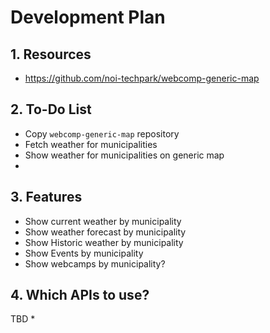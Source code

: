 # Development Plan
## 1. Resources
* https://github.com/noi-techpark/webcomp-generic-map

## 2. To-Do List
* Copy `webcomp-generic-map` repository
* Fetch weather for municipalities
* Show weather for municipalities on generic map
* 

## 3. Features
* Show current weather by municipality
* Show weather forecast by municipality
* Show Historic weather by municipality
* Show Events by municipality
* Show webcamps by municipality?

## 4. Which APIs to use?
TBD
* 
